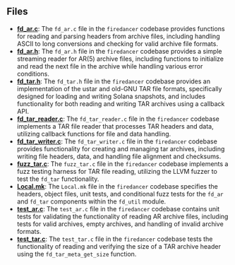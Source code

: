 
## Files
- **[fd_ar.c](archive/fd_ar.c.driver.md)**: The `fd_ar.c` file in the `firedancer` codebase provides functions for reading and parsing headers from archive files, including handling ASCII to long conversions and checking for valid archive file formats.
- **[fd_ar.h](archive/fd_ar.h.driver.md)**: The `fd_ar.h` file in the `firedancer` codebase provides a simple streaming reader for AR(5) archive files, including functions to initialize and read the next file in the archive while handling various error conditions.
- **[fd_tar.h](archive/fd_tar.h.driver.md)**: The `fd_tar.h` file in the `firedancer` codebase provides an implementation of the ustar and old-GNU TAR file formats, specifically designed for loading and writing Solana snapshots, and includes functionality for both reading and writing TAR archives using a callback API.
- **[fd_tar_reader.c](archive/fd_tar_reader.c.driver.md)**: The `fd_tar_reader.c` file in the `firedancer` codebase implements a TAR file reader that processes TAR headers and data, utilizing callback functions for file and data handling.
- **[fd_tar_writer.c](archive/fd_tar_writer.c.driver.md)**: The `fd_tar_writer.c` file in the `firedancer` codebase provides functionality for creating and managing tar archives, including writing file headers, data, and handling file alignment and checksums.
- **[fuzz_tar.c](archive/fuzz_tar.c.driver.md)**: The `fuzz_tar.c` file in the `firedancer` codebase implements a fuzz testing harness for TAR file reading, utilizing the LLVM fuzzer to test the `fd_tar` functionality.
- **[Local.mk](archive/Local.mk.driver.md)**: The `Local.mk` file in the `firedancer` codebase specifies the headers, object files, unit tests, and conditional fuzz tests for the `fd_ar` and `fd_tar` components within the `fd_util` module.
- **[test_ar.c](archive/test_ar.c.driver.md)**: The `test_ar.c` file in the `firedancer` codebase contains unit tests for validating the functionality of reading AR archive files, including tests for valid archives, empty archives, and handling of invalid archive formats.
- **[test_tar.c](archive/test_tar.c.driver.md)**: The `test_tar.c` file in the `firedancer` codebase tests the functionality of reading and verifying the size of a TAR archive header using the `fd_tar_meta_get_size` function.

